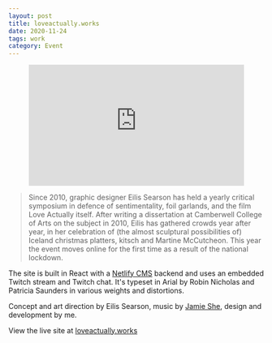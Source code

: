 ```yaml
---
layout: post
title: loveactually.works 
date: 2020-11-24
tags: work
category: Event
---
```


<figure class="post-figure big">
<div class='embed' style="padding:56.25% 0 0 0;position:relative;"><iframe src="https://player.vimeo.com/video/483557584?autoplay=1&loop=1&title=0&byline=0&portrait=0" style="position:absolute;top:0;left:0;width:100%;height:100%;" frameborder="0" allow="autoplay; fullscreen" allowfullscreen></iframe></div>
<script src="https://player.vimeo.com/api/player.js"></script>
</figure>

> Since 2010, graphic designer Eilis Searson has held a yearly critical symposium in defence of sentimentality, foil garlands, and the film Love Actually itself. After writing a dissertation at Camberwell College of Arts on the subject in 2010, Eilis has gathered crowds year after year, in her celebration of (the almost sculptural possibilities of) Iceland christmas platters, kitsch and Martine McCutcheon. This year the event moves online for the first time as a result of the national lockdown.

The site is built in React with a [Netlify CMS](https://www.netlifycms.org/) backend and uses an embedded Twitch stream and Twitch chat. It's typeset in Arial by Robin Nicholas and Patricia Saunders in various weights and distortions.

Concept and art direction by Eilis Searson, music by [Jamie She](https://www.instagram.com/jamie_wooze/), design and development by me.

View the live site at [loveactually.works](https://www.loveactually.works/)